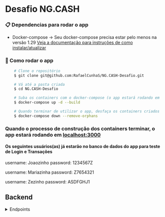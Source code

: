 # Desafio NG.CASH

### 📋 Dependencias para rodar o app

- Docker-compose -> Seu docker-compose precisa estar pelo menos na versão 1.29 [Veja a documentação para instruções de como instalar/atualizar](https://docs.docker.com/compose/install/)

### 🔧 Como rodar o app

```bash
    # Clone o repositório
    $ git clone git@github.com:RafaelCunhaS/NG.CASH-Desafio.git

    # Vá até a pasta criada
    $ cd NG.CASH-Desafio

    # Suba os containers com o docker-compose (o app estará rodando em plano de fundo em seu localhost na porta 3000 (http://localhost:3000/) quando a construção acabar)
    $ docker-compose up -d --build

    # Quando terminar de utilizar o app, desfaça os containers criados
    $ docker-compose down --remove-orphans
```

### Quando o processo de construção dos containers terminar, o app estará rodando em [localhost:3000](http://localhost:3000/)

#### Os seguintes usuários(as) já estarão no banco de dados do app para teste de Login e Transações
username: Joaozinho
password: 1234567Z

username: Mariazinha
password: Z7654321

username: Zezinho
password: ASDFGHJ1

## Backend
<details>
 <summary>Endpoints</summary>
  
  <details>
  <summary>Descrições</summary>
  
  |  | Método | Descrição |
  |---|---|---|
  | 01 | `POST - http://localhost:3001/login` | Efetua o login do usuário. |
  | 02 | `POST - http://localhost:3001/register` | Cria um novo usuário. |
  | 03 | `POST - http://localhost:3001/transaction` | Cria uma nova transação. |
  | 04 | `GET - http://localhost:3001/transaction?date=2022-11-18&type=cashOut` | Busca todas transações que envolvem o usuário (queries para filtragem são aceitas). |
  | 05 | `GET - http://localhost:3001/account` | Busca o saldo em conta do usuário. |
  
  </details>
  
  ### Validando token nas requisições
  
  - Todo o endpoint que <strong>NÃO</strong> precisar validar o `token` terá o símbolo :x: ao lado. Para todos os demais, será necessário fazer a validação de credenciais de autenticação informadas no cabeçalho da requisição HTTP authorization.
  
  - O `token` já possui informações do usuário (accountId e username) que podem ser utilizadas pelo frontend decodificando o JWT.
  
  - Os endpoints que precisarem do `token`, deverão recebê-lo através do Headers.Authorization.
  
  <details>
  <summary>Casos de erro de token</summary>
  
  - Se o token for inexistente o resultado retornado deverá ser conforme exibido abaixo, com um status http `401`:
  
              {
                "message": "Token not found"
              }
  
   - Se o token for inválido o resultado retornado deverá ser conforme exibido abaixo, com um status http `401`:
  
              {
                "message": "Expired or invalid token"
              }
  
  </details>

  ## Respostas em caso de sucesso
  
  ### I - Login (`/login`)
  #### [POST `/login`] :x:
  
  <details>
  
  + Request (application/json)
  + Body
    
            {
              "username": "Joaozinho",
              "password": "1234567Z"
            }
  
  + Response 200 Ok (application/json)
  
            {
              "token": "eyJhbGciOiJIUzI1NiIsInR5cCI6IkpXVCJ9.eyJkYXRhIjp7InVzZXJJZCI6MSwicm9sZSI6ImFkbWluaXN0cmF0b3IifSwiaWF0IjoxNjYwMjgwMTIxLCJleHAiOjE2NjA4ODQ5MjF9.1j9MEbNaFI9y1Fv0vaMIM56wPNbH-df4subWyQd6OX4"
            }
  
  </details>
  
  ### II - Register (`/register`)
  #### [POST `/register`] :x:
  
  <details>
  
  + Request (application/json)
  + Body
  
            {
              "username": "newCustomer012",
              "password": "%new-customer%"
            }
  
  + Response 201 Created (application/json)
  
            {
              "token": "eyJhbGciOiJIUzI1NiIsInR5cCI6IkpXVCJ9.eyJkYXRhIjp7InVzZXJJZCI6NCwicm9sZSI6ImN1c3RvbWVyIn0sImlhdCI6MTY2MDI3Nzg5NywiZXhwIjoxNjYwODgyNjk3fQ.KbyaKb69XywMwtEq0-CqpdJl8G0jkfJsnme8qAxg3So"
            }
  
  </details>
  
  ### III - Transaction (`/transaction`)
  #### [POST `/transaction`]
  
  <details>
  
  + Request (application/json)
  + Body
  
            {
              "username": "Joaozinho",
              "value": 12
            }
  
  + Response 201 Created (application/json)
  
            {
              "id": 4,
              "debitedAccountId": 4,
              "creditedAccountId": 1,
              "value": "12.00",
              "createdAt": "2022-11-21T02:15:29.867Z"
            }
  
  </details>
  
  #### [GET `/transaction`]
  
  <details>
  
  + Response 200 Ok (application/json)
  
            [
              {
                "id": 2,
                "debitedAccountId": 2,
                "creditedAccountId": 1,
                "value": "100.00",
                "createdAt": "2022-11-18T14:19:00.996Z",
                "debited_account_id": 2,
                "credited_account_id": 1,
                "debitedUser": {
                  "username": "Mariazinha"
                },
                "creditedUser": {
                  "username": "Joaozinho"
                }
              },
              {
                "id": 3,
                "debitedAccountId": 3,
                "creditedAccountId": 2,
                "value": "10.00",
                "createdAt": "2022-11-19T14:19:00.996Z",
                "debited_account_id": 3,
                "credited_account_id": 2,
                "debitedUser": {
                  "username": "Zezinho"
                },
                "creditedUser": {
                  "username": "Mariazinha"
                }
              },
              {
                "id": 1,
                "debitedAccountId": 1,
                "creditedAccountId": 2,
                "value": "100.00",
                "createdAt": "2022-11-17T14:19:00.996Z",
                "debited_account_id": 1,
                "credited_account_id": 2,
                "debitedUser": {
                  "username": "Joaozinho"
                },
                "creditedUser": {
                  "username": "Mariazinha"
                }
              }
            ]
  
  </details>
  
  ### IV - Account (`/account`)
  #### [GET `/account`]
  
  <details>
  
  + Response 200 Ok (application/json)
  
            {
              "id": 2,
              "balance": "110.00"
            }
  
  </details>
</details>
